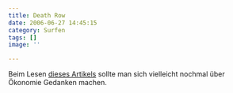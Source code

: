 ```yaml
---
title: Death Row
date: 2006-06-27 14:45:15
category: Surfen
tags: []
image: ''

---
```


Beim Lesen [dieses Artikels](http://bldgblog.blogspot.com/2006/06/chinese-death-vans.html) sollte man sich vielleicht nochmal über Ökonomie Gedanken machen.
